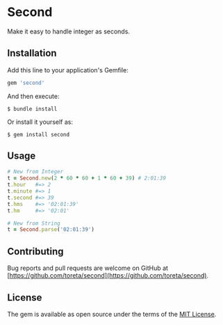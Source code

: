 # Second

Make it easy to handle integer as seconds.

## Installation

Add this line to your application's Gemfile:

```ruby
gem 'second'
```

And then execute:

    $ bundle install

Or install it yourself as:

    $ gem install second

## Usage


``` ruby
# New from Integer
t = Second.new(2 * 60 * 60 + 1 * 60 + 39) # 2:01:39
t.hour   #=> 2
t.minute #=> 1
t.second #=> 39
t.hms    #=> '02:01:39'
t.hm     #=> '02:01'

# New from String
t = Second.parse('02:01:39')
```

## Contributing

Bug reports and pull requests are welcome on GitHub at [https://github.com/toreta/second](https://github.com/toreta/second).

## License

The gem is available as open source under the terms of the [MIT License](https://opensource.org/licenses/MIT).
